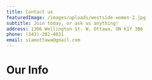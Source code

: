 ```yaml
---
title: Contact us
featuredImage: /images/uploads/westside-women-2.jpg
subtitle: Join today, or ask us anything!
address: 1306 Wellington St. W, Ottawa, ON K1Y 3B6
phone: (343)-202-4031
email: siamottawa@gmail.com
---
```

# Our Info